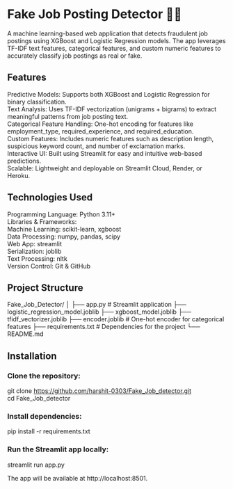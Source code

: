 # Fake Job Posting Detector 🕵️‍♂️

A machine learning-based web application that detects fraudulent job postings using XGBoost and Logistic Regression models.
The app leverages TF-IDF text features, categorical features, and custom numeric features to accurately classify job postings as real or fake.

## Features

Predictive Models: Supports both XGBoost and Logistic Regression for binary classification.  
Text Analysis: Uses TF-IDF vectorization (unigrams + bigrams) to extract meaningful patterns from job posting text.  
Categorical Feature Handling: One-hot encoding for features like employment_type, required_experience, and required_education.  
Custom Features: Includes numeric features such as description length, suspicious keyword count, and number of exclamation marks.  
Interactive UI: Built using Streamlit for easy and intuitive web-based predictions.  
Scalable: Lightweight and deployable on Streamlit Cloud, Render, or Heroku.  

## Technologies Used

Programming Language: Python 3.11+  
Libraries & Frameworks:  
    Machine Learning: scikit-learn, xgboost  
    Data Processing: numpy, pandas, scipy  
    Web App: streamlit  
    Serialization: joblib  
    Text Processing: nltk  
Version Control: Git & GitHub

## Project Structure

Fake_Job_Detector/
│
├── app.py                       # Streamlit application
├── logistic_regression_model.joblib
├── xgboost_model.joblib
├── tfidf_vectorizer.joblib
├── encoder.joblib               # One-hot encoder for categorical features
├── requirements.txt             # Dependencies for the project
└── README.md  

## Installation

### Clone the repository:  

git clone https://github.com/harshit-0303/Fake_Job_detector.git  
cd Fake_Job_detector  


### Install dependencies:  

pip install -r requirements.txt


### Run the Streamlit app locally:  

streamlit run app.py


The app will be available at http://localhost:8501.


